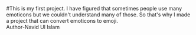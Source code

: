 #This is my first project. I have figured that sometimes people use many emoticons but we couldn't understand many of those. So that's why I made a project that can convert emoticons to emoji.
<br>
Author-Navid Ul Islam
